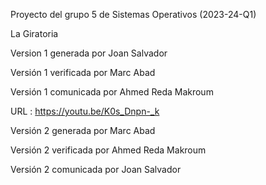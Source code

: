 Proyecto del grupo 5 de Sistemas Operativos (2023-24-Q1)

La Giratoria

Version 1 generada por Joan Salvador

Versión 1 verificada por Marc Abad

Versión 1 comunicada por Ahmed Reda Makroum

URL : https://youtu.be/K0s_Dnpn-_k


Versión 2 generada por Marc Abad

Versión 2 verificada por Ahmed Reda Makroum

Versión 2 comunicada por Joan Salvador 


